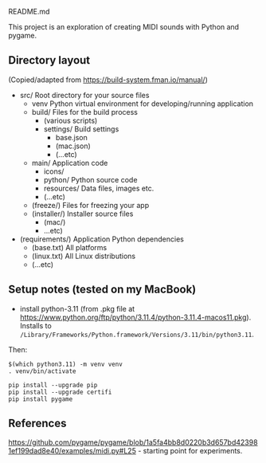 README.md

This project is an exploration of creating MIDI sounds with Python and pygame.


## Directory layout

(Copied/adapted from https://build-system.fman.io/manual/)

- src/                  Root directory for your source files
    - venv              Python virtual environment for developing/running application
    - build/            Files for the build process
        - (various scripts)
        - settings/     Build settings
            - base.json
            - (mac.json)
            - (...etc)
    - main/             Application code
        - icons/
        - python/       Python source code
        - resources/    Data files, images etc.
        - (...etc)
    - (freeze/)         Files for freezing your app
    - (installer/)      Installer source files
        - (mac/)
        - ...etc)
- (requirements/)       Application Python dependencies
    - (base.txt)        All platforms
    - (linux.txt)       All Linux distributions
    - (...etc)


## Setup notes (tested on my MacBook)

<!--
- installed xcode (can skip this?)

- installed command line tools (`xcode-select --install`)
-->

- install python-3.11 (from .pkg file at https://www.python.org/ftp/python/3.11.4/python-3.11.4-macos11.pkg).  Installs to `/Library/Frameworks/Python.framework/Versions/3.11/bin/python3.11`.

Then:

    $(which python3.11) -m venv venv
    . venv/bin/activate

    pip install --upgrade pip
    pip install --upgrade certifi
    pip install pygame
<!--
    pip install numpy
    pip install opencv-python
-->


## References

https://github.com/pygame/pygame/blob/1a5fa4bb8d0220b3d657bd423981ef199dad8e40/examples/midi.py#L25 - starting point for experiments.


